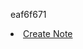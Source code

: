 eaf6f671

<div class="user-create-box">
                            <li><a href="/notes/note">Create Note</a></li>
                    </div>